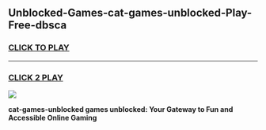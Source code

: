
## Unblocked-Games-cat-games-unblocked-Play-Free-dbsca
<h3>
<a href="https://premium76.site?title=cat-games-unblocked&ref=12A">CLICK TO PLAY</a></h3>
<hr>

<h3>
<a href="https://premium76.site?title=cat-games-unblocked&ref=12A">CLICK 2 PLAY</a>
  
</h3>

<a href="https://premium76.site?title=cat-games-unblocked&ref=12A"><img src="https://clearcache.store/games.png"></a>


**cat-games-unblocked games unblocked: Your Gateway to Fun and Accessible Online Gaming**
